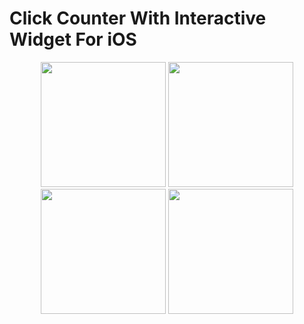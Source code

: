 # Click Counter With Interactive Widget For iOS

<p align="center">
  <img src="https://quinston-com.s3.us-west-2.amazonaws.com/0x0ss.png" width="200">
  <img src="https://quinston-com.s3.us-west-2.amazonaws.com/0x1ss.png" width="200">
  <img src="https://quinston-com.s3.us-west-2.amazonaws.com/0x2ss.png" width="200">
  <img src="https://quinston-com.s3.us-west-2.amazonaws.com/0x3ss.jpg" width="200">
</p>
